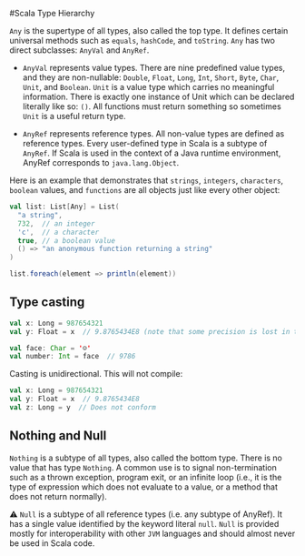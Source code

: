 #Scala Type Hierarchy

`Any` is the supertype of all types, also called the top type. It defines certain universal methods such as `equals`, `hashCode`, and `toString`. `Any` has two direct subclasses: `AnyVal` and `AnyRef`.

- `AnyVal` represents value types. There are nine predefined value types, and they are non-nullable: `Double`, `Float`, `Long`, `Int`, `Short`, `Byte`, `Char`, `Unit`, and `Boolean`. `Unit` is a value type which carries no meaningful information. There is exactly one instance of Unit which can be declared literally like so: `()`. All functions must return something so sometimes `Unit` is a useful return type.

- `AnyRef` represents reference types. All non-value types are defined as reference types. Every user-defined type in Scala is a subtype of `AnyRef`. If Scala is used in the context of a Java runtime environment, AnyRef corresponds to `java.lang.Object`.

Here is an example that demonstrates that `strings`, `integers`, `characters`, `boolean` values, and `functions` are all objects just like every other object:

```scala 3
val list: List[Any] = List(
  "a string",
  732,  // an integer
  'c',  // a character
  true, // a boolean value
  () => "an anonymous function returning a string"
)

list.foreach(element => println(element))
```


## Type casting

```scala 3
val x: Long = 987654321
val y: Float = x  // 9.8765434E8 (note that some precision is lost in this case)

val face: Char = '☺'
val number: Int = face  // 9786
```

Casting is unidirectional. This will not compile:
```scala 3
val x: Long = 987654321
val y: Float = x  // 9.8765434E8
val z: Long = y  // Does not conform
```

## Nothing and Null

`Nothing` is a subtype of all types, also called the bottom type. There is no value that has type `Nothing`. A common use is to signal non-termination such as a thrown exception, program exit, or an infinite loop (i.e., it is the type of expression which does not evaluate to a value, or a method that does not return normally).

:warning: `Null` is a subtype of all reference types (i.e. any subtype of AnyRef). It has a single value identified by the keyword literal `null`. `Null` is provided mostly for interoperability with other `JVM` languages and should almost never be used in Scala code.